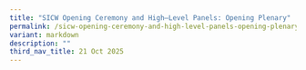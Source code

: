 ```yaml
---
title: "SICW Opening Ceremony and High–Level Panels: Opening Plenary"
permalink: /sicw-opening-ceremony-and-high-level-panels-opening-plenary/
variant: markdown
description: ""
third_nav_title: 21 Oct 2025
---
```

